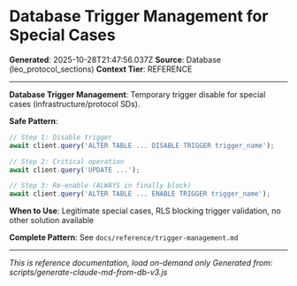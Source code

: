# Database Trigger Management for Special Cases

**Generated**: 2025-10-28T21:47:56.037Z
**Source**: Database (leo_protocol_sections)
**Context Tier**: REFERENCE

---

**Database Trigger Management**: Temporary trigger disable for special cases (infrastructure/protocol SDs).

**Safe Pattern**:
```javascript
// Step 1: Disable trigger
await client.query('ALTER TABLE ... DISABLE TRIGGER trigger_name');

// Step 2: Critical operation
await client.query('UPDATE ...');

// Step 3: Re-enable (ALWAYS in finally block)
await client.query('ALTER TABLE ... ENABLE TRIGGER trigger_name');
```

**When to Use**: Legitimate special cases, RLS blocking trigger validation, no other solution available

**Complete Pattern**: See `docs/reference/trigger-management.md`

---

*This is reference documentation, load on-demand only*
*Generated from: scripts/generate-claude-md-from-db-v3.js*
